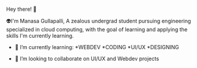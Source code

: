    Hey there! 👋
  
  👽I'm Manasa Gullapalli,
     A zealous undergrad student pursuing engineering specialized in cloud computing, with the goal of learning and applying the skills I'm currently learning.

  - 🌱 I’m currently learning:
        *WEBDEV
        *CODING
        *UI/UX
        *DESIGNING
        
  - 👯 I’m looking to collaborate on UI/UX and Webdev projects

